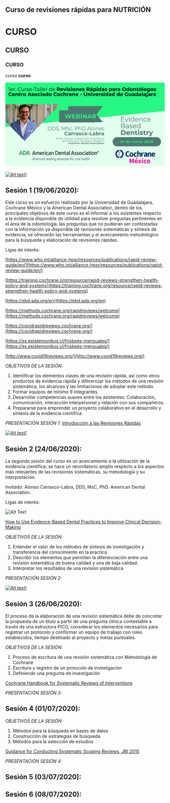 ## Curso de revisiones rápidas para NUTRICIÓN
# CURSO
## CURSO
### CURSO

*curso*
**curso**

![Alt Text](Flyer_ADA_CUCS.png)

[![Alt text](https://img.youtube.com/vi/XvwE-VE--VQ/0.jpg)](https://youtu.be/XvwE-VE--VQ)] 


## Sesión 1 (19/06/2020):

Este curso es un esfuerzo realizado por la Universidad de Guadalajara, Cochrane México y la American Dental Association, dentro de los principales objetivos de este curso es el informar a los asistentes respecto a la evidencia disponible de utilidad para resolver preguntas pertinentes en el área de la odontología, las preguntas que no pudieran ser contestadas con la información ya disponible de revisiones sistemáticas y síntesis de evidencia, se ofrecerán las herramientas y el acercamiento metodológico para la búsqueda y elaboración de revisiones rápidas. 

Ligas de interés: 

[https://www.who.int/alliance-hpsr/resources/publications/rapid-review-guide/en/](https://www.who.int/alliance-hpsr/resources/publications/rapid-review-guide/en/)

[https://training.cochrane.org/resource/rapid-reviews-strengthen-health-policy-and-systems](https://training.cochrane.org/resource/rapid-reviews-strengthen-health-policy-and-systems)

[https://ebd.ada.org/en](https://ebd.ada.org/en)

[https://methods.cochrane.org/rapidreviews/welcome](https://methods.cochrane.org/rapidreviews/welcome)

[https://covidrapidreviews.cochrane.org/](https://covidrapidreviews.cochrane.org/)

[https://es.epistemonikos.cl/frisbees-mensuales/](https://es.epistemonikos.cl/frisbees-mensuales/)

[http://www.covid19reviews.org/](http://www.covid19reviews.org/)

*OBJETIVOS DE LA SESIÓN:* 
1. Identificar los elementos claves de una revisión rápida, asi como otros productos de evidencia rápida y diferenciar los métodos de una revisión sistemática, los alcances y las limitaciones de adoptar este método.  
2. Formar equipos de mínimo 9 integrantes.
3. Desarrollar competencias suaves entre los asistentes: Colaboración, comunicación, interacción interpersonal y relación con sus compañeros. 
4. Prepararse para emprender un proyecto colaborativo en el desarrollo y síntesis de la evidencia científica. 

*PRESENTACIÓN SESIÓN 1:* [Introducción a las Revisiones Rápidas](Sesión_1.pdf)

[![Alt text](https://img.youtube.com/vi/hJbOdVSduew/0.jpg)](https://youtu.be/hJbOdVSduew)] 

## Sesión 2 (24/06/2020):

La segunda sesión del curso es un acercamiento a la utilización de la evidencia científica, se hace un recordatorio amplio respecto a los aspectos más relevantes de las revisiones sistemáticas, su metodología y su interpretación. 

Invitado: Alonso Carrasco-Labra, DDS, MsC, PhD. American Dental Association.

Ligas de interés: 

![Alt Text](https://m.media-amazon.com/images/I/51xhKmCmIOL._SX260_.jpg)

[How to Use Evidence-Based Dental Practices to Improve Clinical Decision-Making](https://www.amazon.com.mx/Evidence-Based-Practices-Improve-Clinical-Decision-Making/dp/1684470617/ref=tmm_pap_swatch_0?_encoding=UTF8&qid=1593152485&sr=8-1)


*OBJETIVOS DE LA SESIÓN:* 
1. Entender el valor de los métodos de síntesis de investigación y transferencia del conocimiento en la practica 
2. Describir los elementos que permiten la diferenciación entre una revisión sistemática de buena calidad y una de baja calidad. 
3. Interpretar los resultados de una revisión sistemática 

*PRESENTACIÓN SESIÓN 2:*

[![Alt text](https://img.youtube.com/vi/Aq6zPuuPA08/0.jpg)](https://youtu.be/Aq6zPuuPA08)] 

## Sesión 3 (26/06/2020):

El proceso de la elaboración de una revisión sistemática debe de concretar la propuesta de un título a partir de una pregunta clínica contestable a través de una estructura PICO, considerar los elementos necesarios para registrar un protocolo y conformar un equipo de trabajo con roles establecidos, tiempo destinado al proyecto y metas puntuales. 


*OBJETIVOS DE LA SESIÓN:*
1. Proceso de escritura de una revisión sistemática con Metodología de Cochrane
2. Escritura y registro de un protocolo de investigación
3. Definiendo una pregunta de investigación

[Cochrane Handbook for Systematic Reviews of Interventions](https://training.cochrane.org/handbook/current)


*PRESENTACIÓN SESIÓN 3:*

## Sesión 4 (01/07/2020):


*OBJETIVOS DE LA SESIÓN:*
1. Métodos para la búsqueda en bases de datos
2. Construcción de estrategias de búsqueda
3. Métodos para la selección de estudios

[Guidance for Conducting Systematic Scoping Reviews, JBI 2015](https://journals.lww.com/ijebh/Fulltext/2015/09000/Guidance_for_conducting_systematic_scoping_reviews.5.aspx)

*PRESENTACIÓN SESIÓN 4:*

## Sesión 5 (03/07/2020):

## Sesión 6 (08/07/2020):
